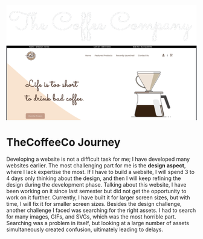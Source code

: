 
<img src="./images/theCoffeCo.png">
<img src="./images/landingPage.png">

# TheCoffeeCo Journey

<p>

Developing a website is not a difficult task for me; I have developed many websites earlier. The most challenging part for me is the <b>design aspect</b>, where I lack expertise the most. If I have to build a website, I will spend 3 to 4 days only thinking about the design, and then I will keep refining the design during the development phase. Talking about this website, I have been working on it since last semester but did not get the opportunity to work on it further. Currently, I have built it for larger screen sizes, but with time, I will fix it for smaller screen sizes. Besides the design challenge, another challenge I faced was searching for the right assets. I had to search for many images, GIFs, and SVGs, which was the most horrible part. Searching was a problem in itself, but looking at a large number of assets simultaneously created confusion, ultimately leading to delays.
</p>

